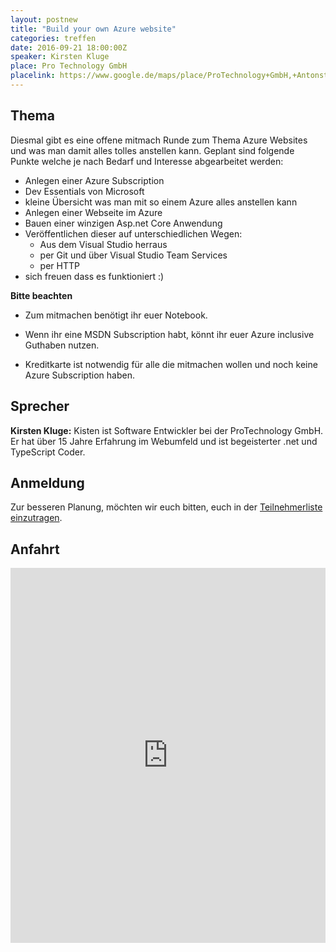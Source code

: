 ```yaml
---
layout: postnew
title: "Build your own Azure website"
categories: treffen
date: 2016-09-21 18:00:00Z
speaker: Kirsten Kluge
place: Pro Technology GmbH
placelink: https://www.google.de/maps/place/ProTechnology+GmbH,+Antonstra%C3%9Fe+3+a,+01097+Dresden,+Deutschland/@51.063974,13.745038,17z/data=!4m2!3m1!1s0x4709cf156d1ba0d7:0xb766407f50cfe2ad
---
```


## Thema

Diesmal gibt es eine offene mitmach Runde zum Thema Azure Websites und was man damit alles tolles anstellen kann.
Geplant sind folgende Punkte welche je nach Bedarf und Interesse abgearbeitet werden:

- Anlegen einer Azure Subscription
- Dev Essentials von Microsoft
- kleine Übersicht was man mit so einem Azure alles anstellen kann
- Anlegen einer Webseite im Azure
- Bauen einer winzigen Asp.net Core Anwendung
- Veröffentlichen dieser auf unterschiedlichen Wegen:
  - Aus dem Visual Studio herraus
  - per Git und über Visual Studio Team Services
  - per HTTP
- sich freuen dass es funktioniert :)

**Bitte beachten**

- Zum mitmachen benötigt ihr euer Notebook.

- Wenn ihr eine MSDN Subscription habt, könnt ihr euer Azure inclusive Guthaben nutzen.

- Kreditkarte ist notwendig für alle die mitmachen wollen und noch keine Azure Subscription haben.

## Sprecher
**Kirsten Kluge:** Kisten ist Software Entwickler bei der ProTechnology GmbH. Er hat über 15 Jahre Erfahrung im Webumfeld und ist begeisterter .net und TypeScript Coder.

## Anmeldung

Zur besseren Planung, möchten wir euch bitten, euch in der [Teilnehmerliste einzutragen](https://www.xing.com/events/build-your-own-azure-website-1724182).

## Anfahrt
<iframe src="https://www.google.com/maps/embed?pb=!1m18!1m12!1m3!1d10027.597139383099!2d13.731232476404012!3d51.073409219258174!2m3!1f0!2f0!3f0!3m2!1i1024!2i768!4f13.1!3m3!1m2!1s0x4709cf009b4093af%3A0x79ed448bebc44b75!2sT-Systems+Multimedia+Solutions+GmbH!5e0!3m2!1sde!2sde!4v1426013890858" width="100%" height="600" frameborder="0" style="border:0"></iframe>
